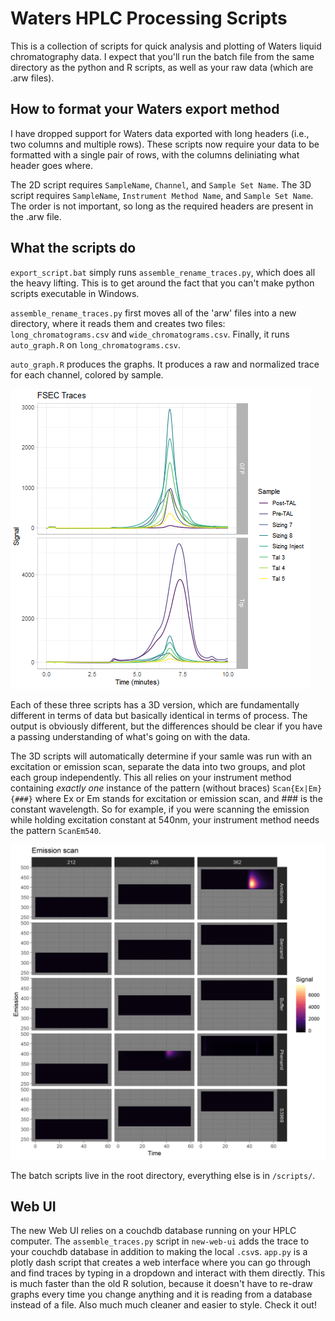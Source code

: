 # Waters HPLC Processing Scripts
This is a collection of scripts for quick analysis and plotting
of Waters liquid chromatography data. I expect that you'll run the
batch file from the same directory as the python and R scripts, as
well as your raw data (which are .arw files).

## How to format your Waters export method
I have dropped support for Waters data exported with long headers (i.e., two
columns and multiple rows). These scripts now require your data to be formatted
with a single pair of rows, with the columns deliniating what header goes where.

The 2D script requires `SampleName`, `Channel`, and `Sample Set Name`. The
3D script requires `SampleName`, `Instrument Method Name`, and `Sample Set Name`.
The order is not important, so long as the required headers are present in the .arw
file.

## What the scripts do
`export_script.bat` simply runs `assemble_rename_traces.py`, which does all the
heavy lifting. This is to get around the fact that you can't make python scripts
executable in Windows.

`assemble_rename_traces.py` first moves all of the 'arw' files into a new directory,
where it reads them and creates two files: `long_chromatograms.csv` and `wide_chromatograms.csv`.
Finally, it runs `auto_graph.R` on `long_chromatograms.csv`.

`auto_graph.R` produces the graphs. It produces a raw and normalized trace
for each channel, colored by sample.

![Example 2D Trace](test_traces/2d_example_plot.png)

Each of these three scripts has a 3D version, which are fundamentally different
in terms of data but basically identical in terms of process. The output is
obviously different, but the differences should be clear if you have a passing
understanding of what's going on with the data.

The 3D scripts will automatically determine if your samle was run with an excitation
or emission scan, separate the data into two groups, and plot each group independently.
This all relies on your instrument method containing _exactly one_ instance of the
pattern (without braces) `Scan{Ex|Em}{###}` where Ex or Em stands for excitation or
emission scan, and ### is the constant wavelength. So for example, if you
were scanning the emission while holding excitation constant at 540nm, your
instrument method needs the pattern `ScanEm540`.

![Example 3D Trace](3D_test_traces/example_3D_plot.png)

The batch scripts live in the root directory, everything else is in `/scripts/`.

## Web UI
The new Web UI relies on a couchdb database running on your HPLC computer. The
`assemble_traces.py` script in `new-web-ui` adds the trace to your couchdb database
in addition to making the local `.csv`s. `app.py` is a plotly dash script that creates
a web interface where you can go through and find traces by typing in a dropdown and
interact with them directly. This is much faster than the old R solution, because
it doesn't have to re-draw graphs every time you change anything and it is reading
from a database instead of a file. Also much much cleaner and easier to style. Check
it out!
